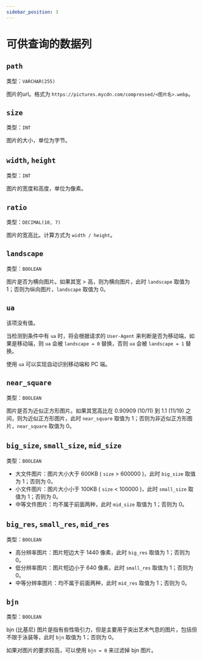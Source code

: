 ```yaml
---
sidebar_position: 3
---
```


# 可供查询的数据列

## `path`

类型：`VARCHAR(255)`

图片的url。格式为 `https://pictures.mycdn.com/compressed/<图片名>.webp`。

## `size`

类型：`INT`

图片的大小，单位为字节。

## `width`, `height`

类型：`INT`

图片的宽度和高度，单位为像素。

## `ratio`

类型：`DECIMAL(10, 7)`

图片的宽高比。计算方式为 `width / height`。

## `landscape`

类型：`BOOLEAN`

图片是否为横向图片。如果其宽 > 高，则为横向图片，此时 `landscape` 取值为 1；否则为纵向图片，`landscape` 取值为 0。

## `ua`

该项没有值。

当检测到条件中有 `ua` 时，将会根据请求的 `User-Agent` 来判断是否为移动端，如果是移动端，则 `ua` 会被 `landscape = 0` 替换，否则 `ua` 会被 `landscape = 1` 替换。

使用 `ua` 可以实现自动识别移动端和 PC 端。

## `near_square`

类型：`BOOLEAN`

图片是否为近似正方形图片。如果其宽高比在 0.90909 (10/11) 到 1.1 (11/19)  之间，则为近似正方形图片，此时 `near_square` 取值为 1；否则为非近似正方形图片，`near_square` 取值为 0。

## `big_size`, `small_size`, `mid_size`

类型：`BOOLEAN`

- 大文件图片：图片大小大于 600KB ( `size` > 600000 )，此时 `big_size` 取值为 1；否则为 0。
- 小文件图片：图片大小小于 100KB ( `size` < 100000 )，此时 `small_size` 取值为 1；否则为 0。
- 中等文件图片：均不属于前面两种，此时 `mid_size` 取值为 1；否则为 0。

## `big_res`, `small_res`, `mid_res`

类型：`BOOLEAN`

- 高分辨率图片：图片短边大于 1440 像素，此时 `big_res` 取值为 1；否则为 0。
- 低分辨率图片：图片短边小于 640 像素，此时 `small_res` 取值为 1；否则为 0。
- 中等分辨率图片：均不属于前面两种，此时 `mid_res` 取值为 1；否则为 0。

## `bjn`

类型：`BOOLEAN`

bjn (比基尼) 图片是指有些性吸引力，但是主要用于突出艺术气息的图片，包括但不限于泳装等，此时 `bjn` 取值为 1；否则为 0。

如果对图片的要求较高，可以使用 `bjn = 0` 来过滤掉 bjn 图片。

